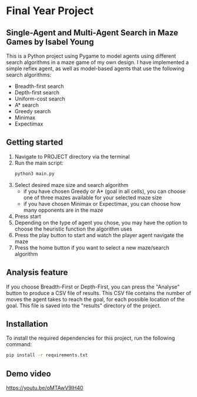 # Final Year Project

## Single-Agent and Multi-Agent Search in Maze Games by Isabel Young

This is a Python project using Pygame to model agents using different search algorithms in a maze game of my own design. I have implemented a simple reflex agent, as well as model-based agents that use the following search algorithms:
- Breadth-first search
- Depth-first search
- Uniform-cost search
- A* search
- Greedy search
- Minimax
- Expectimax

## Getting started 
1. Navigate to PROJECT directory via the terminal
2. Run the main script:
    ```bash
    python3 main.py
    ```
3. Select desired maze size and search algorithm
    - if you have chosen Greedy or A* (goal in all cells), you can choose one of three mazes available for your selected maze size
    - if you have chosen Minimax or Expectimax, you can choose how many opponents are in the maze
4. Press start
5. Depending on the type of agent you chose, you may have the option to choose the heuristic function the algorithm uses
6. Press the play button to start and watch the player agent navigate the maze
7. Press the home button if you want to select a new maze/search algorithm

## Analysis feature
If you choose Breadth-First or Depth-First, you can press the "Analyse" button to produce a CSV file of results. This CSV file contains the number of moves the agent takes to reach the goal, for each possible location of the goal. This file is saved into the "results" directory of the project.

## Installation
To install the required dependencies for this project, run the following command:
```bash
pip install -r requirements.txt
```

## Demo video
https://youtu.be/oMTAwV9lH40

